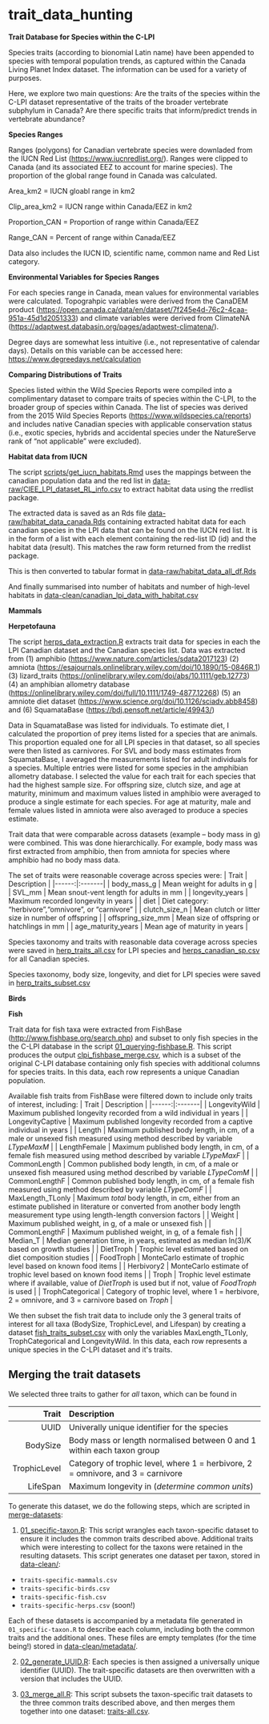 # trait_data_hunting

****Trait Database for Species within the C-LPI****

Species traits (according to bionomial Latin name) have been appended to species with temporal population trends, as captured within the Canada Living Planet Index dataset. The information can be used for a variety of purposes. 

Here, we explore two main questions:
Are the traits of the species within the C-LPI dataset representative of the traits of the broader vertebrate subphylum in Canada?
Are there specific traits that inform/predict trends in vertebrate abundance?



**Species Ranges**

Ranges (polygons) for Canadian vertebrate species were downladed from the IUCN Red List (https://www.iucnredlist.org/). Ranges were clipped to Canada (and its associated EEZ to account for marine species). The proportion of the global range found in Canada was calculated.

Area_km2 = IUCN gloabl range in km2 

Clip_area_km2 = IUCN range within Canada/EEZ in km2 

Proportion_CAN = Proportion of range within Canada/EEZ 

Range_CAN = Percent of range within Canada/EEZ


Data also includes the IUCN ID, scientific name, common name and Red List category.


**Environmental Variables for Species Ranges**

For each species range in Canada, mean values for environmental variables were calculated. Topograhpic variables were derived from the CanaDEM product (https://open.canada.ca/data/en/dataset/7f245e4d-76c2-4caa-951a-45d1d2051333) and climate variables were derived from ClimateNA (https://adaptwest.databasin.org/pages/adaptwest-climatena/).

Degree days are somewhat less intuitive (i.e., not representative of calendar days). Details on this variable can be accessed here: https://www.degreedays.net/calculation


**Comparing Distributions of Traits**

Species listed within the Wild Species Reports were compiled into a complimentary dataset to compare traits of species within the C-LPI, to the broader group of species within Canada. The list of species was derived from the 2015 Wild Species Reports (https://www.wildspecies.ca/reports) and includes native Canadian species with applicable conservation status (i.e., exotic species, hybrids and accidental species under the NatureServe rank of “not applicable” were excluded). 

**Habitat data from IUCN**

The script [scripts/get_iucn_habitats.Rmd](scripts/get_iucn_habitats.Rmd) uses the mappings between the canadian population data and the red list in [data-raw/CIEE_LPI_dataset_RL_info.csv](data-raw/CIEE_LPI_dataset_RL_info.csv) to extract habitat data using the rredlist package. 

The extracted data is saved as an Rds file [data-raw/habitat_data_canada.Rds](data-raw/habitat_data_canada.Rds) containing extracted habitat data for each canadian species in the LPI data that can be found on the IUCN red list. It is in the form of a list with each element containing the red-list ID (id) and the habitat data (result). This matches the raw form returned from the rredlist package.

This is then converted to tabular format in [data-raw/habitat_data_all_df.Rds](data-raw/habitat_data_all_df.Rds)

And finally summarised into number of habitats and number of high-level habitats in [data-clean/canadian_lpi_data_with_habitat.csv](data-clean/canadian_lpi_data_with_habitat.csv)

**Mammals**


**Herpetofauna**

The script [herps_data_extraction.R](scripts/herps_data_extraction.R) extracts trait data for species in each the LPI Canadian dataset and the Canadian species list. Data was extracted from (1) amphibio (https://www.nature.com/articles/sdata2017123) (2) amniota (https://esajournals.onlinelibrary.wiley.com/doi/10.1890/15-0846R.1) (3) lizard_traits (https://onlinelibrary.wiley.com/doi/abs/10.1111/geb.12773) (4) an amphibian allometry database (https://onlinelibrary.wiley.com/doi/full/10.1111/1749-4877.12268) (5) an amniote diet dataset (https://www.science.org/doi/10.1126/sciadv.abb8458) and (6) SquamataBase (https://bdj.pensoft.net/article/49943/)

Data in SquamataBase was listed for individuals. To estimate diet, I calculated the proportion of prey items listed for a species that are animals. This proportion equaled one for all LPI species in that dataset, so all species were then listed as carnivores. For SVL and body mass estimates from SquamataBase, I averaged the measurements listed for adult individuals for a species. Multiple entries were listed for some species in the amphibian allometry database. I selected the value for each trait for each species that had the highest sample size. For offspring size, clutch size, and age at maturity, minimum and maximum values listed in amphibio were averaged to produce a single estimate for each species. For age at maturity, male and female values listed in amniota were also averaged to produce a species estimate.

Trait data that were comparable across datasets (example – body mass in g) were combined. This was done hierarchically. For example, body mass was first extracted from amphibio, then from amniota for species where amphibio had no body mass data.

The set of traits were reasonable coverage across species were:
| Trait | Description |
|------:|:-------|
| body_mass_g | Mean weight for adults in g |
| SVL_mm | Mean snout-vent length for adults in mm |
| longevity_years | Maximum recorded longevity in years |
| diet | Diet category: “herbivore”,“omnivore”, or “carnivore” |
| clutch_size_n | Mean clutch or litter size in number of offspring |
| offspring_size_mm | Mean size of offspring or hatchlings in mm |
| age_maturity_years | Mean age of maturity in years |

Species taxonomy and traits with reasonable data coverage across species were saved in [herp_traits_all.csv](data_clean/herp_traits_all.csv) for LPI species and [herps_canadian_sp.csv](data_clean/herps_canadian_sp.csv) for all Canadian species.

Species taxonomy, body size, longevity, and diet for LPI species were saved in [herp_traits_subset.csv](data_clean/herp_traits_subset.csv)


**Birds**


**Fish**

Trait data for fish taxa were extracted from FishBase (http://www.fishbase.org/search.php) and subset to only fish species in the the C-LPI database in the script [01_querying-fishbase.R](https://github.com/ldp-wg-aug21/trait_data_hunting/blob/main/scripts/01_querying-fishbase.R). This script produces the output [clpi_fishbase_merge.csv](https://github.com/ldp-wg-aug21/trait_data_hunting/blob/main/data-clean/clpi_fishbase_merge.csv), which is a subset of the original C-LPI database containing only fish species  with additional columns for species traits. In this data, each row represents a unique Canadian population.

Available fish traits from FishBase were filtered down to include only traits of interest, including:
| Trait | Description |
|------:|:-------|
|   LongevityWild | Maximum published longevity recorded from a wild individual in years |
|   LongevityCaptive |   Maximum published longevity recorded from a captive individual in years   |
|   Length |   Maximum published body length, in cm, of a male or unsexed fish measured using method described by variable  *LTypeMaxM*  |
|   LengthFemale |   Maximum published body length, in cm, of a female fish measured using method described by variable  *LTypeMaxF*  |
|   CommonLength |   Common published body length, in cm, of a male or unsexed fish measured using method described by variable  *LTypeComM*  |
|   CommonLengthF |   Common published body length, in cm, of a female fish measured using method described by variable  *LTypeComF*  |
|   MaxLength_TLonly |   Maximum _total_ body length, in cm, either from an estimate published in literature or converted from another body length measurement type using length-length conversion factors  |
|   Weight |   Maximum published weight, in g, of a male or unsexed fish |
|   CommonLengthF |   Maximum published weight, in g, of a female fish  |
|   Median_T |   Median generation time, in years, estimated as median ln(3)/K based on growth studies  |
|   DietTroph |   Trophic level estimated based on diet composition studies  |
|   FoodTroph |   MonteCarlo estimate of trophic level based on known food items |
|   Herbivory2 |   MonteCarlo estimate of trophic level based on known food items |
|   Troph |   Trophic level estimate where if available, value of *DietTroph* is used but if not, value of *FoodTroph* is used  |
|  TrophCategorical | Category of trophic level, where 1 = herbivore, 2 = omnivore, and 3 = carnivore based on *Troph* |

We then subset the fish trait data to include only the 3 general traits of interest for all taxa (BodySize, TrophicLevel, and Lifespan) by creating a dataset [fish_traits_subset.csv](https://github.com/ldp-wg-aug21/trait_data_hunting/blob/main/data-clean/fish_traits_subset.csv) with only the variables MaxLength_TLonly, TrophCategorical and LongevityWild. In this data, each row represents a unique species in the C-LPI dataset and it's traits.

## Merging the trait datasets

We selected three traits to gather for *all* taxon, which can be found in 

| Trait | Description |
|------:|:-------|
|   UUID | Univerally unique identifier for the species  |
|   BodySize |   Body mass or length  normalised between 0 and 1 within each taxon group  |
|  TrophicLevel | Category of trophic level, where 1 = herbivore, 2 = omnivore, and 3 = carnivore  |
|    LifeSpan  |   Maximum longevity in (*determine common units*) |

To generate this dataset, we do the following steps, which are scripted in [merge-datasets](https://github.com/ldp-wg-aug21/trait_data_hunting/tree/main/scripts/merge-datasets):

1. [01_specific-taxon.R](https://github.com/ldp-wg-aug21/trait_data_hunting/blob/main/scripts/merge-datasets/01_specific-taxon.R): This script wrangles each taxon-specific dataset to ensure it includes the common traits described above. Additional traits which were interesting to collect for the taxons were retained in the resulting datasets. This script generates one dataset per taxon, stored in [data-clean/](https://github.com/ldp-wg-aug21/trait_data_hunting/tree/main/data-clean):
  - `traits-specific-mammals.csv`
  - `traits-specific-birds.csv`
  - `traits-specific-fish.csv`
  - `traits-specific-herps.csv` (soon!)
  
  Each of these datasets is accompanied by a metadata file generated in `01_specific-taxon.R` to describe each column, including both the common traits and the additional ones. These files are empty templates (for the time being!) stored in [data-clean/metadata/](https://github.com/ldp-wg-aug21/trait_data_hunting/tree/main/data-clean/metadata).
  
  2. [02_generate_UUID.R](https://github.com/ldp-wg-aug21/trait_data_hunting/blob/main/scripts/merge-datasets/02_generate_UUID.R): Each species is then assigned a universally unique identifier (UUID). The trait-specific datasets are then overwritten with a version that includes the UUID. 
  
  3. [03_merge_all.R](https://github.com/ldp-wg-aug21/trait_data_hunting/blob/main/scripts/merge-datasets/03_merge_all.R): This script subsets the taxon-specific trait datasets to the three common traits described above, and then merges them together into one dataset: [traits-all.csv](https://github.com/ldp-wg-aug21/trait_data_hunting/blob/main/data-clean/traits-all.csv).
  
